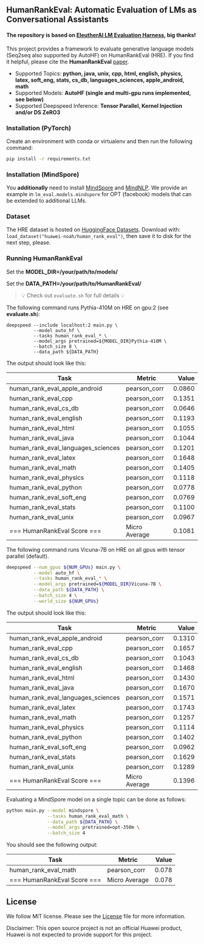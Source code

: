 ## HumanRankEval: Automatic Evaluation of LMs as Conversational Assistants

#### The repository is based on [EleutherAI LM Evaluation Harness](https://github.com/EleutherAI/lm-evaluation-harness), big thanks!

This project provides a framework to evaluate generative language models (Seq2seq also supported by AutoHF) on HumanRankEval (HRE).
If you find it helpful, please cite the **HumanRankEval** [paper](https://aclanthology.org/2024.naacl-long.456/).

- Supported Topics: **python, java, unix, cpp, html, english, physics, latex, soft_eng, stats, cs_db, languages_sciences, apple_android, math**
- Supported Models: **AutoHF (single and multi-gpu runs implemented, see below)**
- Supported Deepspeed Inference: **Tensor Parallel, Kernel Injection and/or DS ZeRO3**

### Installation (PyTorch)

Create an environment with conda or virtualenv and then run the following command:

```bash
pip install -r requirements.txt
```

### Installation (MindSpore)

You **additionally** need to install [MindSpore](https://www.mindspore.cn/install/en) and [MindNLP](https://github.com/mindspore-lab/mindnlp). 
We provide an example in ```lm_eval.models.mindspore``` for OPT (facebook) models that can be extended to additional LLMs.

### Dataset

The HRE dataset is hosted on [HuggingFace Datasets](https://huggingface.co/datasets/huawei-noah/human_rank_eval). 
Download with: ```load_dataset("huawei-noah/human_rank_eval")```, then save it to disk for the next step, please.

### Running HumanRankEval

Set the **MODEL_DIR=/your/path/to/models/**

Set the **DATA_PATH=/your/path/to/HumanRankEval/**

> 💡 Check out ```evaluate.sh``` for full details 💡
> 
The following command runs Pythia-410M on HRE on gpu:2 (see **evaluate.sh**):
```
deepspeed --include localhost:2 main.py \
          --model auto_hf \
          --tasks human_rank_eval_* \
          --model_args pretrained=${MODEL_DIR}Pythia-410M \
          --batch_size 8 \
          --data_path ${DATA_PATH}
```

The output should look like this:

|               Task               |   Metric    |Value |
|----------------------------------|-------------|-----:|
|human_rank_eval_apple_android     |pearson_corr |0.0860|
|human_rank_eval_cpp               |pearson_corr |0.1351|
|human_rank_eval_cs_db             |pearson_corr |0.0646|
|human_rank_eval_english           |pearson_corr |0.1193|
|human_rank_eval_html              |pearson_corr |0.1055|
|human_rank_eval_java              |pearson_corr |0.1044|
|human_rank_eval_languages_sciences|pearson_corr |0.1201|
|human_rank_eval_latex             |pearson_corr |0.1648|
|human_rank_eval_math              |pearson_corr |0.1405|
|human_rank_eval_physics           |pearson_corr |0.1118|
|human_rank_eval_python            |pearson_corr |0.0778|
|human_rank_eval_soft_eng          |pearson_corr |0.0769|
|human_rank_eval_stats             |pearson_corr |0.1100|
|human_rank_eval_unix              |pearson_corr |0.0967|
|=== HumanRankEval Score ===       |Micro Average|0.1081|

The following command runs Vicuna-7B on HRE on all gpus with tensor parallel (default).
```bash
deepspeed --num_gpus ${NUM_GPUs} main.py \
          --model auto_hf \
          --tasks human_rank_eval_* \
          --model_args pretrained=${MODEL_DIR}Vicuna-7B \
          --data_path ${DATA_PATH} \
          --batch_size 4 \
          --world_size ${NUM_GPUs}
```
The output should look like this:

|               Task               |   Metric    |Value |
|----------------------------------|-------------|-----:|
|human_rank_eval_apple_android     |pearson_corr |0.1310|
|human_rank_eval_cpp               |pearson_corr |0.1657|
|human_rank_eval_cs_db             |pearson_corr |0.1043|
|human_rank_eval_english           |pearson_corr |0.1468|
|human_rank_eval_html              |pearson_corr |0.1430|
|human_rank_eval_java              |pearson_corr |0.1670|
|human_rank_eval_languages_sciences|pearson_corr |0.1571|
|human_rank_eval_latex             |pearson_corr |0.1743|
|human_rank_eval_math              |pearson_corr |0.1257|
|human_rank_eval_physics           |pearson_corr |0.1114|
|human_rank_eval_python            |pearson_corr |0.1402|
|human_rank_eval_soft_eng          |pearson_corr |0.0962|
|human_rank_eval_stats             |pearson_corr |0.1629|
|human_rank_eval_unix              |pearson_corr |0.1289|
|=== HumanRankEval Score ===       |Micro Average|0.1396|

Evaluating a MindSpore model on a single topic can be done as follows:

```bash
python main.py --model mindspore \
               --tasks human_rank_eval_math \
               --data_path ${DATA_PATH} \
               --model_args pretrained=opt-350m \
               --batch_size 4
```

You should see the following output:

|           Task            |   Metric    |Value|
|---------------------------|-------------|----:|
|human_rank_eval_math       |pearson_corr |0.078|
|=== HumanRankEval Score ===|Micro Average|0.078|

## License

We follow MIT license. Please see the [License](./LICENSE) file for more information.

Disclaimer: This open source project is not an official Huawei product, Huawei is not expected to provide support for this project.
